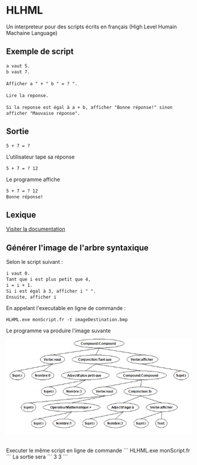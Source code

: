 # HLHML
Un interpreteur pour des scripts écrits en français (High Level Humain Machaine Language)

## Exemple de script
```
a vaut 5.
b vaut 7.

Afficher a " + " b " = ? ".

Lire la reponse.

Si la reponse est égal à a + b, afficher "Bonne réponse!" sinon afficher "Mauvaise réponse".
```

## Sortie
```
5 + 7 = ? 
```
L'utilisateur tape sa réponse
```
5 + 7 = ? 12
```
Le programme affiche
```
5 + 7 = ? 12
Bonne réponse!
```

## Lexique
<a href="https://github.com/freddycoder/HLHML/wiki/Lexique">Visiter la documentation</a>

## Générer l'image de l'arbre syntaxique
Selon le script suivant : 
```
i vaut 0.
Tant que i est plus petit que 4,
i = i + 1.
Si i est égal à 3, afficher i " ".
Ensuite, afficher i
```
En appelant l'executable en ligne de commande :
```
HLHML.exe monScript.fr -t imageDestination.bmp
```
Le programme va produire l'image suvante
<p align=center>
   <img src="https://raw.githubusercontent.com/freddycoder/HLHML/master/exempleAST.bmp" alt="Apperçu de la fenêtre principale" />
   <br/>
</p>
<br/>
Executer le même script en ligne de commande
```
HLHML.exe monScript.fr
```
La sortie sera
```
3 3
```
